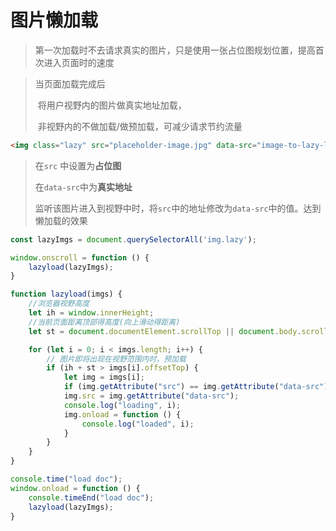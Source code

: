 # 图片懒加载

> 第一次加载时不去请求真实的图片，只是使用一张占位图规划位置，提高首次进入页面时的速度

> 当页面加载完成后
>
> ​	将用户视野内的图片做真实地址加载，
>
> ​	非视野内的不做加载/做预加载，可减少请求节约流量

```html
<img class="lazy" src="placeholder-image.jpg" data-src="image-to-lazy-load-1x.jpg" data-srcset="image-to-lazy-load-2x.jpg" alt="I'm an image!">
```

> 在`src` 中设置为**占位图**
>
> 在`data-src`中为**真实地址**
>
> 监听该图片进入到视野中时，将`src`中的地址修改为`data-src`中的值。达到懒加载的效果

```javascript
const lazyImgs = document.querySelectorAll('img.lazy');

window.onscroll = function () {
    lazyload(lazyImgs);
}

function lazyload(imgs) {
    //浏览器视野高度
    let ih = window.innerHeight;  
    //当前页面距离顶部得高度(向上滑动得距离)
    let st = document.documentElement.scrollTop || document.body.scrollTop; 

    for (let i = 0; i < imgs.length; i++) {
        // 图片即将出现在视野范围内时，预加载
        if (ih + st > imgs[i].offsetTop) {
            let img = imgs[i];
            if (img.getAttribute("src") == img.getAttribute("data-src")) continue;
            img.src = img.getAttribute("data-src");
            console.log("loading", i);
            img.onload = function () {
                console.log("loaded", i);
            }
        }
    }
}

console.time("load doc");
window.onload = function () {
    console.timeEnd("load doc");
    lazyload(lazyImgs);
}
```

